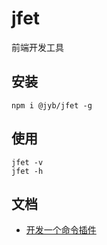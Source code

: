 # jfet

前端开发工具

## 安装

```shell
npm i @jyb/jfet -g
```

## 使用

```shell
jfet -v
jfet -h
```

## 文档

- [开发一个命令插件]()